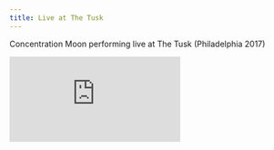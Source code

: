```yaml
---
title: Live at The Tusk
---
```

Concentration Moon performing live at The Tusk (Philadelphia 2017)

<iframe class="youtube-embed" src="https://www.youtube.com/embed/-1MeR3ipjJE" frameborder="0" allowfullscreen></iframe>